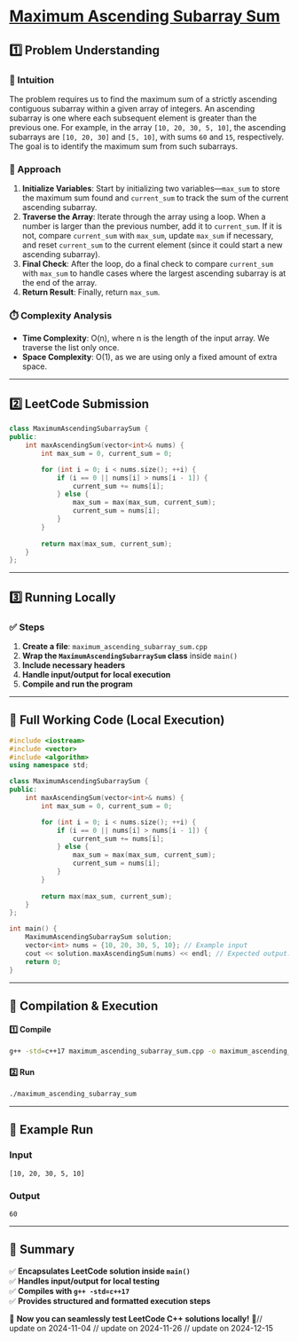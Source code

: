# **[Maximum Ascending Subarray Sum](https://leetcode.com/problems/maximum-ascending-subarray-sum/description/)**  

## **1️⃣ Problem Understanding**  
### **📌 Intuition**  
The problem requires us to find the maximum sum of a strictly ascending contiguous subarray within a given array of integers. An ascending subarray is one where each subsequent element is greater than the previous one. For example, in the array `[10, 20, 30, 5, 10]`, the ascending subarrays are `[10, 20, 30]` and `[5, 10]`, with sums `60` and `15`, respectively. The goal is to identify the maximum sum from such subarrays.

### **🚀 Approach**  
1. **Initialize Variables**: Start by initializing two variables—`max_sum` to store the maximum sum found and `current_sum` to track the sum of the current ascending subarray.
2. **Traverse the Array**: Iterate through the array using a loop. When a number is larger than the previous number, add it to `current_sum`. If it is not, compare `current_sum` with `max_sum`, update `max_sum` if necessary, and reset `current_sum` to the current element (since it could start a new ascending subarray).
3. **Final Check**: After the loop, do a final check to compare `current_sum` with `max_sum` to handle cases where the largest ascending subarray is at the end of the array.
4. **Return Result**: Finally, return `max_sum`.

### **⏱️ Complexity Analysis**  
- **Time Complexity**: O(n), where n is the length of the input array. We traverse the list only once.
- **Space Complexity**: O(1), as we are using only a fixed amount of extra space.

---  

## **2️⃣ LeetCode Submission**  
```cpp
class MaximumAscendingSubarraySum {
public:
    int maxAscendingSum(vector<int>& nums) {
        int max_sum = 0, current_sum = 0;

        for (int i = 0; i < nums.size(); ++i) {
            if (i == 0 || nums[i] > nums[i - 1]) {
                current_sum += nums[i];
            } else {
                max_sum = max(max_sum, current_sum);
                current_sum = nums[i];
            }
        }
        
        return max(max_sum, current_sum);
    }
};
```  

---  

## **3️⃣ Running Locally**  
### **✅ Steps**  
1. **Create a file**: `maximum_ascending_subarray_sum.cpp`  
2. **Wrap the `MaximumAscendingSubarraySum` class** inside `main()`  
3. **Include necessary headers**  
4. **Handle input/output for local execution**  
5. **Compile and run the program**  

---  

## **📝 Full Working Code (Local Execution)**  
```cpp
#include <iostream>
#include <vector>
#include <algorithm>
using namespace std;

class MaximumAscendingSubarraySum {
public:
    int maxAscendingSum(vector<int>& nums) {
        int max_sum = 0, current_sum = 0;

        for (int i = 0; i < nums.size(); ++i) {
            if (i == 0 || nums[i] > nums[i - 1]) {
                current_sum += nums[i];
            } else {
                max_sum = max(max_sum, current_sum);
                current_sum = nums[i];
            }
        }
        
        return max(max_sum, current_sum);
    }
};

int main() {
    MaximumAscendingSubarraySum solution;
    vector<int> nums = {10, 20, 30, 5, 10}; // Example input
    cout << solution.maxAscendingSum(nums) << endl; // Expected output: 60
    return 0;
}
```  

---  

## **🔧 Compilation & Execution**  
#### **1️⃣ Compile**  
```bash
g++ -std=c++17 maximum_ascending_subarray_sum.cpp -o maximum_ascending_subarray_sum
```  

#### **2️⃣ Run**  
```bash
./maximum_ascending_subarray_sum
```  

---  

## **🎯 Example Run**  
### **Input**  
```
[10, 20, 30, 5, 10]
```  
### **Output**  
```
60
```  

---  

## **📌 Summary**  
✅ **Encapsulates LeetCode solution inside `main()`**  
✅ **Handles input/output for local testing**  
✅ **Compiles with `g++ -std=c++17`**  
✅ **Provides structured and formatted execution steps**  

🚀 **Now you can seamlessly test LeetCode C++ solutions locally!** 🚀// update on 2024-11-04
// update on 2024-11-26
// update on 2024-12-15
